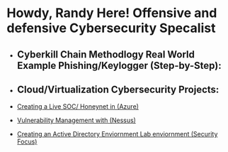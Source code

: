 <h1>Howdy, Randy Here! Offensive and defensive Cybersecurity Specalist <br/></a></h1>



- <h2> Cyberkill Chain Methodlogy Real World Example Phishing/Keylogger (Step-by-Step):</h2>

- <h2> Cloud/Virtualization Cybersecurity Projects:</h2>
 
- [Creating a Live SOC/ Honeynet in (Azure)](https://github.com/RandyGeorgeRKG/-Blue-Cloud-Soc)


  
- [Vulnerability Management with (Nessus)](https://github.com/RandyGeorgeRKG/Vulnerability-Management-)

- [Creating an Active Directory Enviornment Lab enviornment (Security Focus)](https://github.com/RandyGeorgeRKG/Active-Directory-Security/blob/main/README.md)




